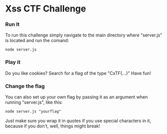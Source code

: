 Xss CTF Challenge 
=========

### Run It

To run this challenge simply navigate to the main directory where "server.js" is located and run the comand: 

```
node server.js
```

### Play it

Do you like cookies? 
Search for a flag of the type "CxTF{...}"
Have fun!


### Change the flag

You can also set up your own flag by passing it as an argument when running "server.js", like this: 

```
node server.js "yourflag"
```

Just make sure you wrap it in quotes if you use special characters in it, because if you don't, well, things might break!

